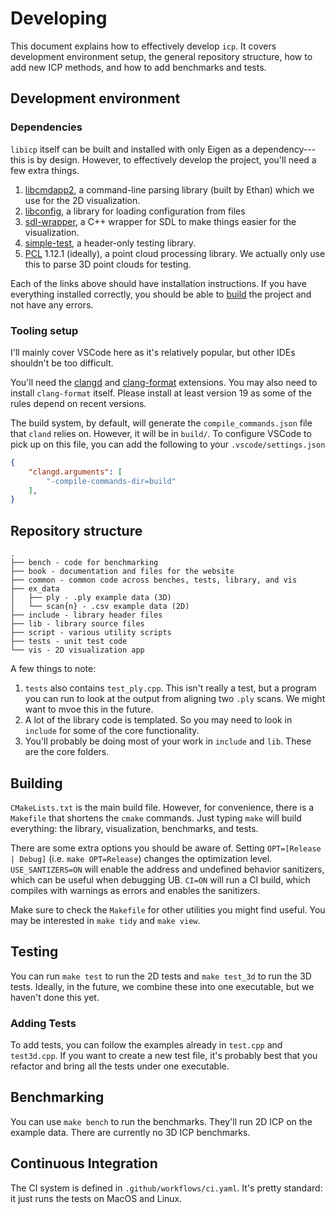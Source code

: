 # Developing

This document explains how to effectively develop `icp`. It covers development environment setup, the general repository structure, how to add new ICP methods, and how to add benchmarks and tests.

## Development environment

### Dependencies
`libicp` itself can be built and installed with only Eigen as a dependency---this is by design. However, to effectively develop the project, you'll need a few extra things.

1. [libcmdapp2](https://github.com/cornellev/libcmdapp2), a command-line parsing library (built by Ethan) which we use for the 2D visualization.
2. [libconfig](https://github.com/cornellev/config.git), a library for loading configuration from files
3. [sdl-wrapper](https://github.com/cornellev/sdl-wrapper), a C++ wrapper for SDL to make things easier for the visualization.
4. [simple-test](https://github.com/cornellev/simple-test), a header-only testing library.
5. [PCL](https://pointclouds.org/) 1.12.1 (ideally), a point cloud processing library. We actually only use this to parse 3D point clouds for testing.

Each of the links above should have installation instructions. If you have everything installed correctly, you should be able to [build](#building) the project and not have any errors.

### Tooling setup
I'll mainly cover VSCode here as it's relatively popular, but other IDEs shouldn't be too difficult.

You'll need the [clangd](https://marketplace.visualstudio.com/items?itemName=llvm-vs-code-extensions.vscode-clangd) and [clang-format](https://marketplace.visualstudio.com/items?itemName=xaver.clang-format) extensions. You may also need to install `clang-format` itself. Please install at least version 19 as some of the rules depend on recent versions.

The build system, by default, will generate the `compile_commands.json` file that `cland` relies on. However, it will be in `build/`. To configure VSCode to pick up on this file, you can add the following to your `.vscode/settings.json`

```json
{
    "clangd.arguments": [
        "-compile-commands-dir=build"
    ],
}
```

## Repository structure
```
.
├── bench - code for benchmarking
├── book - documentation and files for the website
├── common - common code across benches, tests, library, and vis
├── ex_data
│   ├── ply - .ply example data (3D)
│   └── scan{n} - .csv example data (2D)
├── include - library header files
├── lib - library source files
├── script - various utility scripts
├── tests - unit test code
└── vis - 2D visualization app
```

A few things to note:
1. `tests` also contains `test_ply.cpp`. This isn't really a test, but a program you can run to look at the output from aligning two `.ply` scans. We might want to mvoe this in the future.
2. A lot of the library code is templated. So you may need to look in `include` for some of the core functionality.
3. You'll probably be doing most of your work in `include` and `lib`. These are the core folders.

## Building
`CMakeLists.txt` is the main build file. However, for convenience, there is a `Makefile` that shortens the `cmake` commands. Just typing `make` will build everything: the library, visualization, benchmarks, and tests.

There are some extra options you should be aware of. Setting `OPT=[Release | Debug]` (i.e. `make OPT=Release`) changes the optimization level. `USE_SANTIZERS=ON` will enable the address and undefined behavior sanitizers, which can be useful when debugging UB. `CI=ON` will run a CI build, which compiles with warnings as errors and enables the sanitizers.

Make sure to check the `Makefile` for other utilities you might find useful. You may be interested in `make tidy` and `make view`.

## Testing
You can run `make test` to run the 2D tests and `make test_3d` to run the 3D tests. Ideally, in the future, we combine these into one executable, but we haven't done this yet.

### Adding Tests
To add tests, you can follow the examples already in `test.cpp` and `test3d.cpp`. If you want to create a new test file, it's probably best that you refactor and bring all the tests under one executable.

## Benchmarking
You can use `make bench` to run the benchmarks. They'll run 2D ICP on the example data. There are currently no 3D ICP benchmarks.

## Continuous Integration
The CI system is defined in `.github/workflows/ci.yaml`. It's pretty standard: it just runs the tests on MacOS and Linux.
